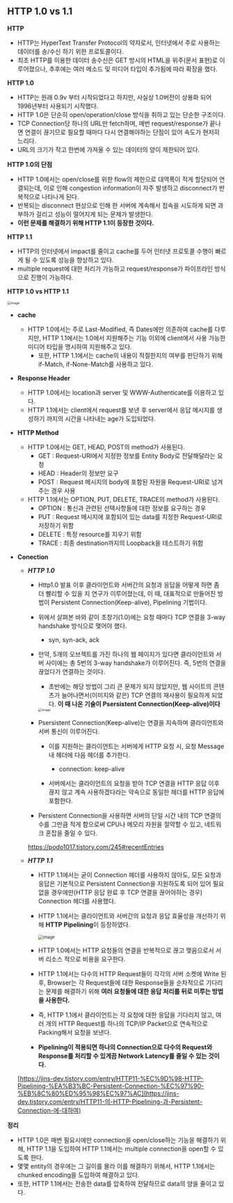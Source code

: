 ## HTTP 1.0 vs 1.1

**HTTP**

- HTTP는 HyperText Transfer Protocol의 약자로서, 인터넷에서 주로 사용하는 데이터를 송/수신 하기 위한 프로토콜이다.
- 최초 HTTP를 이용한 데이터 송수신은 GET 방시의 HTML을 위주(문서 표현)로 이루어졌으나, 추후에는 여러 메소드 및 미디어 타입이 추가됨에 따라 확장을 했다.



**HTTP 1.0**

- HTTP는 원래 0.9v 부터 시작되었다고 하지만, 사실상 1.0버전이 상용화 되어 1996년부터 사용되기 시작했다.
- HTTP 1.0은 단순히 open/operation/close 방식을 취하고 있는 단순한 구조이다.
- TCP Connection당 하나의 URL만 fetch하며, 매번 request/response가 끝나면 연결이 끊기므로 필요할 때마다 다시 연결해야하는 단점이 있어 속도가 현저히 느리다.
- URL의 크기가 작고 한번에 가져올 수 있는 데이터의 양이 제한되어 있다.



**HTTP 1.0의 단점**

- HTTP 1.0에서는 open/close를 위한 flow의 제한으로 대역폭이 적게 할당되어 연결되는데, 이로 인해 congestion information이 자주 발생하고 disconnect가 반복적으로 나타나게 된다.
- 반복되는 disconnect 현상으로 인해 한 서버에 계속해서 접속을 시도하게 되면 과부하가 걸리고 성능이 떨어지게 되는 문제가 발생한다.
- **이런 문제를 해결하기 위해 HTTP 1.1이 등장한 것이다.**



**HTTP 1.1**

- HTTP의 인터넷에서 impact를 줄이고 cache를 두어 인터넷 프로토콜 수행이 빠르게 될 수 있도록 성능을 향상하고 있다.
- multiple request에 대한 처리가 가능하고 request/response가 파이프라인 방식으로 진행이 가능하다.



**HTTP 1.0 vs HTTP 1.1**

<img src="https://user-images.githubusercontent.com/40616436/79342851-9d439600-7f68-11ea-9a1c-80782d6cbb6e.png" alt="image" style="zoom:50%;" />

- **cache**
  - HTTP 1.0에서는 주로 Last-Modified, 즉 Dates에만 의존하여 cache를 다루지만, HTTP 1.1에서는 1.0에서 지원해주는 기능 이외에 client에서 사용 가능한 미디어 타입을 명시하여 지원해주고 있다.
    - 또한, HTTP 1.1에서는 cache의 내용이 적절한지의 여부를 판단하기 위해 if-Match, if-None-Match를 사용하고 있다.
  
- **Response Header**
  - HTTP 1.0에서는 location과 server 및 WWW-Authenticate를 이용하고 있다.
  - HTTP 1.1에서는 client에서 request를 보낸 후 server에서 응답 메시지를 생성하기 까지의 시간을 나타내는 age가 도입되었다.
  
- **HTTP Method**
  - HTTP 1.0에서는 GET, HEAD, POST의 method가 사용된다.
    - GET : Request-URI에서 지정한 정보를 Entity Body로 전달해달라는 요청
    - HEAD : Header의 정보만 요구
    - POST : Request 메시지의 body에 포함된 자원을 Request-URI로 넘겨주는 경우 사용
  - HTTP 1.1에서는 OPTION, PUT, DELETE, TRACE의 method가 사용된다.
    - OPTION : 통신과 관련된 선택사항들에 대한 정보를 요구하는 경우
    - PUT : Request 메시지에 포함되어 있는 data를 지정한 Request-URI로 저장하기 위함
    - DELETE : 특정 resource를 지우기 위함
    - TRACE : 최종 destination까지의 Loopback을 테스트하기 위함
  
- **Conection**

  - ***HTTP 1.0***

    - Http1.0 발표 이후 클라이언트와 서버간의 요청과 응답을 어떻게 하면 좀 더 빨리할 수 있을 지 연구가 이루어졌는데, 이 때, 대표적으로 만들어진 방법이 Persistent Connection(Keep-alive), Pipelining 기법이다.

    - 위에서 살펴본 바와 같이 초창기(1.0)에는 요청 때마다 TCP 연결을 3-way handshake 방식으로 맺어야 했다.

      - syn, syn-ack, ack

    - 만약, 5개의 오브젝트를 가진 하나의 웹 페이지가 있다면 클라이언트와 서버 사이에는 총 5번의 3-way handshake가 이루어진다. 즉, 5번의 연결을 끊었다가 연결하는 것이다.

      - 초반에는 해당 방법이 그리 큰 문제가 되지 않았지만, 웹 사이트의 콘텐츠가 늘어나면서(이미지와 같은) TCP 연결의 재사용이 필요하게 되었다. **이 때 나온 기술이 Psersistent Connection(Keep-alive)이다**

      <img src="https://user-images.githubusercontent.com/40616436/79683535-bc427080-8265-11ea-84c5-a00e32a07a37.png" alt="image" style="zoom:50%;" />

    - Psersistent Connection(Keep-alive)는 연결을 지속하며 클라이언트와 서버 통신이 이루어진다.

      - 이를 지원하는 클라이언트는 서버에게 HTTP 요청 시, 요청 Message내 헤더에 다음 헤더를 추가한다.
        - connection: keep-alive

      - 서버에서는 클라이언트의 요청을 받아 TCP 연결을 HTTP 응답 이후 끊지 않고 계속 사용하겠다라는 약속으로 동일한 헤더를 HTTP 응답에 포함한다.

    - Persistent Connection을 사용하면 서버의 단일 시간 내의 TCP 연결의 수를 그만큼 적게 함으로써 CPU나 메모리 자원을 절약할 수 있고, 네트워크 혼잡을 줄일 수 있다.

    https://podo1017.tistory.com/245#recentEntries

  - ***HTTP 1.1***

    - HTTP 1.1에서는 굳이 Connection 헤더를 사용하지 않아도, 모든 요청과 응답은 기본적으로 Persistent Connection을 지원하도록 되어 있어 필요 없을 경우에만(HTTP 응답 완료 후 TCP 연결을 끊어야하는 경우) Connection 헤더를 사용했다.

    - HTTP 1.1에서는 클라이언트와 서버간의 요청과 응답 효율성을 개선하기 위해 **HTTP Pipelining**이 등장하였다.

      <img src="https://user-images.githubusercontent.com/40616436/79683817-8b633b00-8267-11ea-894c-e5a0ba367f8c.png" alt="image" style="zoom:67%;" />

    - HTTP 1.0에서는 HTTP 요청들의 연결을 반복적으로 끊고 맺음으로서 서버 리소스 적으로 비용을 요구한다.

    - HTTP 1.1에서는 다수의 HTTP Request들이 각각의 서버 소켓에 Write 된 후, Browser는 각 Request들에 대한 Response들을 순차적으로 기다리는 문제를 해결하기 위해 **여러 요청들에 대한 응답 처리를 뒤로 미루는 방법을 사용한다.**

    - 즉, HTTP 1.1에서 클라이언트는 각 요청에 대한 응답을 기다리지 않고, 여러 개의 HTTP Request를 하나의 TCP/IP Packet으로 연속적으로 Packing해서 요청을 보낸다.

    - **Pipelining이 적용되면 하나의 Connection으로 다수의 Request와 Response를 처리할 수 있게끔 Network Latency를 줄일 수 있는 것이다.**

  [https://jins-dev.tistory.com/entry/HTTP11-%EC%9D%98-HTTP-Pipelining-%EA%B3%BC-Persistent-Connection-%EC%97%90-%EB%8C%80%ED%95%98%EC%97%AC](https://jins-dev.tistory.com/entry/HTTP11-의-HTTP-Pipelining-과-Persistent-Connection-에-대하여)



**정리**

- HTTP 1.0은 매번 필요시에만 connection을 open/close하는 기능을 해결하기 위해, HTTP 1.1을 도입하여 HTTP 1.1에서는 multiple connection을 open할 수 있도록 한다.
- 몇몇 entity의 경우에는 그 길이를 몰라 이를 해결하기 위해서, HTTP 1.1에서는 chunked encoding을 도입하여 해결하고 있다.
- 또한, HTTP 1.1에서는 전송한 data를 압축하여 전달하므로 data의 양을 줄이고 있다.
